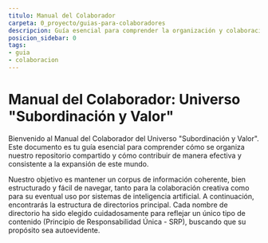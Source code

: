 ```yaml
---
titulo: Manual del Colaborador
carpeta: 0_proyecto/guias-para-colaboradores
descripcion: Guía esencial para comprender la organización y colaboración en el proyecto SyV.
posicion_sidebar: 0
tags:
- guia
- colaboracion
---
```


# Manual del Colaborador: Universo "Subordinación y Valor"

Bienvenido al Manual del Colaborador del Universo "Subordinación y Valor". Este documento es tu guía esencial para comprender cómo se organiza nuestro repositorio compartido y cómo contribuir de manera efectiva y consistente a la expansión de este mundo.

Nuestro objetivo es mantener un corpus de información coherente, bien estructurado y fácil de navegar, tanto para la colaboración creativa como para su eventual uso por sistemas de inteligencia artificial. A continuación, encontrarás la estructura de directorios principal. Cada nombre de directorio ha sido elegido cuidadosamente para reflejar un único tipo de contenido (Principio de Responsabilidad Única - SRP), buscando que su propósito sea autoevidente.

